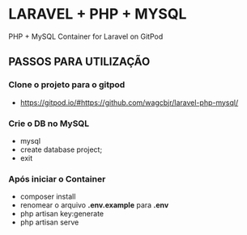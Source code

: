 # LARAVEL + PHP + MYSQL
PHP + MySQL Container for Laravel on GitPod

## PASSOS PARA UTILIZAÇÃO

### Clone o projeto para o gitpod
- https://gitpod.io/#https://github.com/wagcbjr/laravel-php-mysql/

### Crie o DB no MySQL
- mysql
- create database project;
- exit

### Após iniciar o Container
- composer install
- renomear o arquivo <b>.env.example</b> para <b>.env</b>
- php artisan key:generate
- php artisan serve


